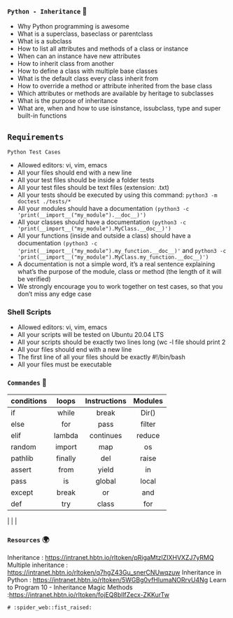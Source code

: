 ### `Python - Inheritance` :dart:


* Why Python programming is awesome
* What is a superclass, baseclass or parentclass
* What is a subclass
* How to list all attributes and methods of a class or instance
* When can an instance have new attributes
* How to inherit class from another
* How to define a class with multiple base classes
* What is the default class every class inherit from
* How to override a method or attribute inherited from the base class
* Which attributes or methods are available by heritage to subclasses
* What is the purpose of inheritance
* What are, when and how to use isinstance, issubclass, type and super built-in functions




## `Requirements`

`Python Test Cases`

* Allowed editors: vi, vim, emacs
* All your files should end with a new line
* All your test files should be inside a folder tests
* All your test files should be text files (extension: .txt)
* All your tests should be executed by using this command: `python3 -m doctest ./tests/*`
* All your modules should have a documentation `(python3 -c 'print(__import__("my_module").__doc__)')`
* All your classes should have a documentation `(python3 -c 'print(__import__("my_module").MyClass.__doc__)')`
* All your functions (inside and outside a class) should have a documentation `(python3 -c 'print(__import__("my_module").my_function.__doc__)'` and `python3 -c 'print(__import__("my_module").MyClass.my_function.__doc__)')`
* A documentation is not a simple word, it’s a real sentence explaining what’s the purpose of the module, class or method (the length of it will be verified)
* We strongly encourage you to work together on test cases, so that you don’t miss any edge case




### Shell Scripts


* Allowed editors: vi, vim, emacs
* All your scripts will be tested on Ubuntu 20.04 LTS
* All your scripts should be exactly two lines long (wc -l file should print 2
* All your files should end with a new line
* The first line of all your files should be exactly #!/bin/bash
* All your files must be executable


### `Commandes`     :floppy_disk:

|   conditions  |     loops    | Instructions|   Modules|
| ------------- |:------------:|:-----------:|:--------:|
|       if      |      while   |   break     |   Dir()  |
|      else     |       for    |   pass      | filter   |
|      elif     |     lambda   |  continues  | reduce   |
|      random   |    import    |      map    |   os     |
|     pathlib   |    finally   |    del      |   raise  |
|    assert     |    from      |    yield    |   in     | 
|     pass      |      is      |     global  |   local  |
|     except    |     break    |     or      |    and   |
|     def       |     try      |     class   |   for    |
|
|
|


### `Resources`   :earth_africa:


Inheritance : https://intranet.hbtn.io/rltoken/pRigaMtzlZIXHVXZJ7yRMQ
Multiple inheritance : https://intranet.hbtn.io/rltoken/q7hgZ43Gu_snerCNUwqzuw
Inheritance in Python : https://intranet.hbtn.io/rltoken/5WGBg0vfHlumaNORrvU4Ng
Learn to Program 10 - Inheritance Magic Methods :https://intranet.hbtn.io/rltoken/fojEQ8bllfZecx-ZKKurTw




	# :spider_web::fist_raised:

```


```
